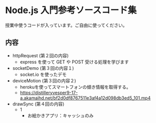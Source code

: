# Node.js 入門参考ソースコード集

授業中使うコードが入っています。ご自由に使ってください。

## 内容

- httpRequest (第２回の内容)
  - express を使って GET や POST 受ける処理を学びます
- socketDemo (第３回の内容１)
  - socket.io を使ったデモ
- deviceMotion (第３回の内容２)
  - herokuを使ってスマートフォンの傾き情報を取得する。
  - <https://distilleryvesper9-17-a.akamaihd.net/bf2d0df8767511e3af4a12d098db3ed5_101.mp4>
- drawSync (第４回の内容)
  - 1
    - お絵かきアプリ：キャッシュのみ
